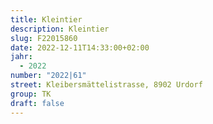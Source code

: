 ```yaml
---
title: Kleintier
description: Kleintier
slug: F22015860
date: 2022-12-11T14:33:00+02:00
jahr:
  - 2022
number: "2022|61"
street: Kleibersmättelistrasse, 8902 Urdorf
group: TK
draft: false
---
```

